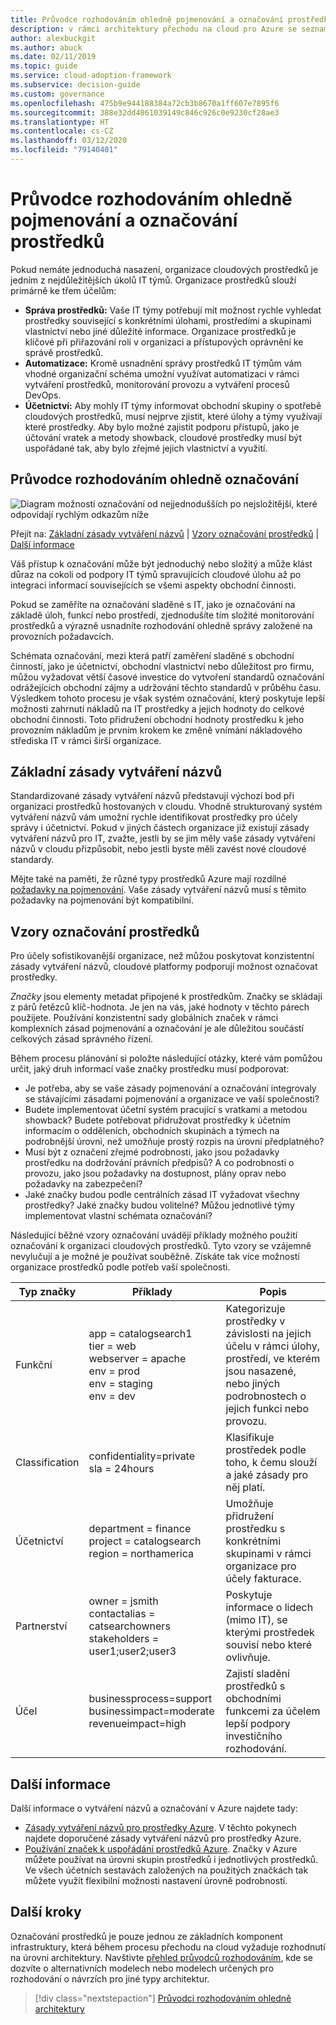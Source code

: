 ```yaml
---
title: Průvodce rozhodováním ohledně pojmenování a označování prostředků
description: v rámci architektury přechodu na cloud pro Azure se seznamte s možnostmi a přístupy při vytváření názvů a označování při organizování cloudových prostředků.
author: alexbuckgit
ms.author: abuck
ms.date: 02/11/2019
ms.topic: guide
ms.service: cloud-adoption-framework
ms.subservice: decision-guide
ms.custom: governance
ms.openlocfilehash: 475b9e944188384a72cb3b8670a1ff607e7895f6
ms.sourcegitcommit: 388e32dd4861039149c846c926c0e9230cf28ae3
ms.translationtype: HT
ms.contentlocale: cs-CZ
ms.lasthandoff: 03/12/2020
ms.locfileid: "79140401"
---
```

<!-- cSpell:ignore catalogsearch northamerica jsmith contactalias catsearchowners businessprocess businessimpact revenueimpact -->

# <a name="resource-naming-and-tagging-decision-guide"></a>Průvodce rozhodováním ohledně pojmenování a označování prostředků

Pokud nemáte jednoduchá nasazení, organizace cloudových prostředků je jedním z nejdůležitějších úkolů IT týmů. Organizace prostředků slouží primárně ke třem účelům:

- **Správa prostředků:** Vaše IT týmy potřebují mít možnost rychle vyhledat prostředky související s konkrétními úlohami, prostředími a skupinami vlastnictví nebo jiné důležité informace. Organizace prostředků je klíčové při přiřazování rolí v organizaci a přístupových oprávnění ke správě prostředků.
- **Automatizace:** Kromě usnadnění správy prostředků IT týmům vám vhodné organizační schéma umožní využívat automatizaci v rámci vytváření prostředků, monitorování provozu a vytváření procesů DevOps.
- **Účetnictví:** Aby mohly IT týmy informovat obchodní skupiny o spotřebě cloudových prostředků, musí nejprve zjistit, které úlohy a týmy využívají které prostředky. Aby bylo možné zajistit podporu přístupů, jako je účtování vratek a metody showback, cloudové prostředky musí být uspořádané tak, aby bylo zřejmé jejich vlastnictví a využití.

## <a name="tagging-decision-guide"></a>Průvodce rozhodováním ohledně označování

![Diagram možností označování od nejjednodušších po nejsložitější, které odpovídají rychlým odkazům níže](../../_images/decision-guides/decision-guide-resource-tagging.png)

Přejít na: [Základní zásady vytváření názvů](#baseline-naming-conventions) | [Vzory označování prostředků](#resource-tagging-patterns) | [Další informace](#learn-more)

Váš přístup k označování může být jednoduchý nebo složitý a může klást důraz na cokoli od podpory IT týmů spravujících cloudové úlohu až po integraci informací souvisejících se všemi aspekty obchodní činnosti.

Pokud se zaměříte na označování sladěné s IT, jako je označování na základě úloh, funkcí nebo prostředí, zjednodušíte tím složité monitorování prostředků a výrazně usnadníte rozhodování ohledně správy založené na provozních požadavcích.

Schémata označování, mezi která patří zaměření sladěné s obchodní činností, jako je účetnictví, obchodní vlastnictví nebo důležitost pro firmu, můžou vyžadovat větší časové investice do vytvoření standardů označování odrážejících obchodní zájmy a udržování těchto standardů v průběhu času. Výsledkem tohoto procesu je však systém označování, který poskytuje lepší možnosti zahrnutí nákladů na IT prostředky a jejich hodnoty do celkové obchodní činnosti. Toto přidružení obchodní hodnoty prostředku k jeho provozním nákladům je prvním krokem ke změně vnímání nákladového střediska IT v rámci širší organizace.

## <a name="baseline-naming-conventions"></a>Základní zásady vytváření názvů

Standardizované zásady vytváření názvů představují výchozí bod při organizaci prostředků hostovaných v cloudu. Vhodně strukturovaný systém vytváření názvů vám umožní rychle identifikovat prostředky pro účely správy i účetnictví. Pokud v jiných částech organizace již existují zásady vytváření názvů pro IT, zvažte, jestli by se jim měly vaše zásady vytváření názvů v cloudu přizpůsobit, nebo jestli byste měli zavést nové cloudové standardy.

Mějte také na paměti, že různé typy prostředků Azure mají rozdílné [požadavky na pojmenování](../../ready/azure-best-practices/naming-and-tagging.md). Vaše zásady vytváření názvů musí s těmito požadavky na pojmenování být kompatibilní.

## <a name="resource-tagging-patterns"></a>Vzory označování prostředků

Pro účely sofistikovanější organizace, než můžou poskytovat konzistentní zásady vytváření názvů, cloudové platformy podporují možnost označovat prostředky.

*Značky* jsou elementy metadat připojené k prostředkům. Značky se skládají z párů řetězců klíč-hodnota. Je jen na vás, jaké hodnoty v těchto párech použijete. Používání konzistentní sady globálních značek v rámci komplexních zásad pojmenování a označování je ale důležitou součástí celkových zásad správného řízení.

Během procesu plánování si položte následující otázky, které vám pomůžou určit, jaký druh informací vaše značky prostředku musí podporovat:

- Je potřeba, aby se vaše zásady pojmenování a označování integrovaly se stávajícími zásadami pojmenování a organizace ve vaší společnosti?
- Budete implementovat účetní systém pracující s vratkami a metodou showback? Budete potřebovat přidružovat prostředky k účetním informacím o odděleních, obchodních skupinách a týmech na podrobnější úrovni, než umožňuje prostý rozpis na úrovni předplatného?
- Musí být z označení zřejmé podrobnosti, jako jsou požadavky prostředku na dodržování právních předpisů? A co podrobnosti o provozu, jako jsou požadavky na dostupnost, plány oprav nebo požadavky na zabezpečení?
- Jaké značky budou podle centrálních zásad IT vyžadovat všechny prostředky? Jaké značky budou volitelné? Můžou jednotlivé týmy implementovat vlastní schémata označování?

Následující běžné vzory označování uvádějí příklady možného použití označování k organizaci cloudových prostředků. Tyto vzory se vzájemně nevylučují a je možné je používat souběžně. Získáte tak více možností organizace prostředků podle potřeb vaší společnosti.

<!-- markdownlint-disable MD033 -->

| Typ značky | Příklady | Popis |
|-----|-----|-----|
| Funkční            | app = catalogsearch1 <br/>tier = web <br/>webserver = apache<br/>env = prod <br/>env = staging <br/>env = dev                 | Kategorizuje prostředky v závislosti na jejich účelu v rámci úlohy, prostředí, ve kterém jsou nasazené, nebo jiných podrobnostech o jejich funkci nebo provozu.                                 |
| Classification        | confidentiality=private<br/>sla = 24hours                                 | Klasifikuje prostředek podle toho, k čemu slouží a jaké zásady pro něj platí.                               |
| Účetnictví            | department = finance <br/>project = catalogsearch <br/>region = northamerica | Umožňuje přidružení prostředku s konkrétními skupinami v rámci organizace pro účely fakturace. |
| Partnerství           | owner = jsmith <br/>contactalias = catsearchowners<br/>stakeholders = user1;user2;user3<br/>                       | Poskytuje informace o lidech (mimo IT), se kterými prostředek souvisí nebo které ovlivňuje.                      |
| Účel               | businessprocess=support<br/>businessimpact=moderate<br/>revenueimpact=high   | Zajistí sladění prostředků s obchodními funkcemi za účelem lepší podpory investičního rozhodování.  |

<!-- markdownlint-enable MD033 -->

## <a name="learn-more"></a>Další informace

Další informace o vytváření názvů a označování v Azure najdete tady:

- [Zásady vytváření názvů pro prostředky Azure](https://docs.microsoft.com/azure/architecture/best-practices/resource-naming). V těchto pokynech najdete doporučené zásady vytváření názvů pro prostředky Azure.
- [Používání značek k uspořádání prostředků Azure](https://docs.microsoft.com/azure/azure-resource-manager/resource-group-using-tags). Značky v Azure můžete používat na úrovni skupin prostředků i jednotlivých prostředků. Ve všech účetních sestavách založených na použitých značkách tak můžete využít flexibilní možnosti nastavení úrovně podrobností.

## <a name="next-steps"></a>Další kroky

Označování prostředků je pouze jednou ze základních komponent infrastruktury, která během procesu přechodu na cloud vyžaduje rozhodnutí na úrovni architektury. Navštivte [přehled průvodců rozhodováním](../index.md), kde se dozvíte o alternativních modelech nebo modelech určených pro rozhodování o návrzích pro jiné typy architektur.

> [!div class="nextstepaction"]
> [Průvodci rozhodováním ohledně architektury](../index.md)
